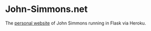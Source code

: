 # John-Simmons.net
The [personal website](http://www.john-simmons.net) of John Simmons running in Flask via Heroku.